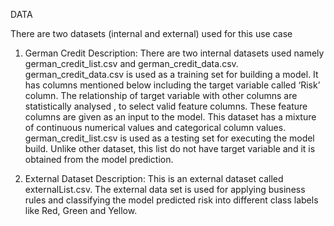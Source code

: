 DATA

There are two datasets (internal and external) used for this use case

1.	German Credit 
Description: There are two internal datasets used namely german_credit_list.csv and german_credit_data.csv. 
german_credit_data.csv is used as a training set for building a model.  It has columns mentioned below including the target variable called ‘Risk’ column. The relationship of target variable with other columns are statistically analysed , to select valid feature columns. These feature columns are given as an input to the model. This dataset has a mixture of continuous numerical values and categorical column values. 
german_credit_list.csv is used as a testing set for executing the model build. Unlike other dataset, this list do not have target variable and it is obtained from the model prediction.

2.	External Dataset
Description: This is an external dataset called externalList.csv. The external data set is used for applying business rules and classifying the model predicted risk into different class labels like Red, Green and Yellow. 
